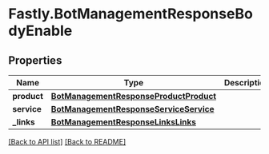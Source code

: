 # Fastly.BotManagementResponseBodyEnable

## Properties

Name | Type | Description | Notes
------------ | ------------- | ------------- | -------------
**product** | [**BotManagementResponseProductProduct**](BotManagementResponseProductProduct.md) |  | [optional] 
**service** | [**BotManagementResponseServiceService**](BotManagementResponseServiceService.md) |  | [optional] 
**_links** | [**BotManagementResponseLinksLinks**](BotManagementResponseLinksLinks.md) |  | [optional] 


[[Back to API list]](../../README.md#endpoints) [[Back to README]](../../README.md)
